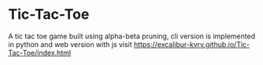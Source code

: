 # Tic-Tac-Toe
A tic tac toe game built using alpha-beta pruning, cli version is implemented in python and web version with js visit https://excalibur-kvrv.github.io/Tic-Tac-Toe/index.html
